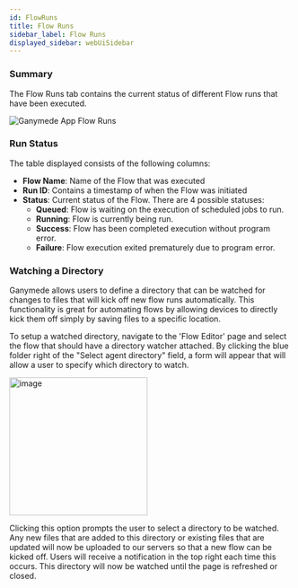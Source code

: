 ```yaml
---
id: FlowRuns
title: Flow Runs
sidebar_label: Flow Runs
displayed_sidebar: webUiSidebar
---
```


### Summary

The Flow Runs tab contains the current status of different Flow runs that have been executed.  

![Ganymede App Flow Runs](https://ganymede-bio.mo.cloudinary.net/apiServer/FlowRuns.png)


### Run Status

The table displayed consists of the following columns:

- **Flow Name**: Name of the Flow that was executed
- **Run ID**: Contains a timestamp of when the Flow was initiated
- **Status**: Current status of the Flow.  There are 4 possible statuses:
  - **Queued**: Flow is waiting on the execution of scheduled jobs to run.
  - **Running**: Flow is currently being run.
  - **Success**: Flow has been completed execution without program error.
  - **Failure**: Flow execution exited prematurely due to program error.

### Watching a Directory
Ganymede allows users to define a directory that can be watched for changes to files that will kick off new flow runs automatically. This functionality is great for automating flows by allowing devices to directly kick them off simply by saving files to a specific location.

To setup a watched directory, navigate to the 'Flow Editor' page and select the flow that should have a directory watcher attached. By clicking the blue folder right of the "Select agent directory" field, a form will appear that will allow a user to specify which directory to watch.

<img width="246" alt="image" src="https://user-images.githubusercontent.com/111307862/194402465-cdec9cc2-5d2c-4618-b78e-2e3db50cc650.png">

Clicking this option prompts the user to select a directory to be watched. Any new files that are added to this directory or existing files that are updated will now be uploaded to our servers so that a new flow can be kicked off. Users will receive a notification in the top right each time this occurs. This directory will now be watched until the page is refreshed or closed.

